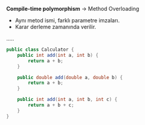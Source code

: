 **Compile-time polymorphism** → Method Overloading
- Aynı metod ismi, farklı parametre imzaları.
- Karar derleme zamanında verilir.

.....

```java
public class Calculator {
    public int add(int a, int b) {
        return a + b;
    }

    public double add(double a, double b) {
        return a + b;
    }

    public int add(int a, int b, int c) {
        return a + b + c;
    }
}
```